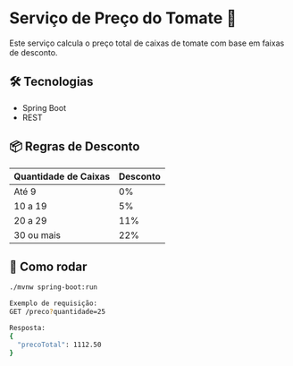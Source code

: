 # Serviço de Preço do Tomate 🍅

Este serviço calcula o preço total de caixas de tomate com base em faixas de desconto.

## 🛠 Tecnologias
- Spring Boot
- REST

## 📦 Regras de Desconto
| Quantidade de Caixas | Desconto |
|----------------------|----------|
| Até 9                | 0%       |
| 10 a 19              | 5%       |
| 20 a 29              | 11%      |
| 30 ou mais           | 22%      |

## 🔧 Como rodar
```bash
./mvnw spring-boot:run

Exemplo de requisição:
GET /preco?quantidade=25

Resposta:
{
  "precoTotal": 1112.50
}
